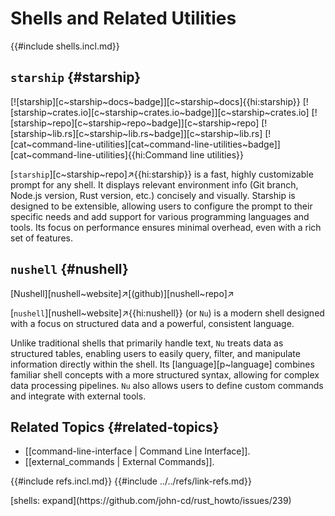 # Shells and Related Utilities

{{#include shells.incl.md}}

## `starship` {#starship}

[![starship][c~starship~docs~badge]][c~starship~docs]{{hi:starship}}
[![starship~crates.io][c~starship~crates.io~badge]][c~starship~crates.io]
[![starship~repo][c~starship~repo~badge]][c~starship~repo]
[![starship~lib.rs][c~starship~lib.rs~badge]][c~starship~lib.rs]
[![cat~command-line-utilities][cat~command-line-utilities~badge]][cat~command-line-utilities]{{hi:Command line utilities}}

[`starship`][c~starship~repo]↗{{hi:starship}} is a fast, highly customizable prompt for any shell. It displays relevant environment info (Git branch, Node.js version, Rust version, etc.) concisely and visually. Starship is designed to be extensible, allowing users to configure the prompt to their specific needs and add support for various programming languages and tools. Its focus on performance ensures minimal overhead, even with a rich set of features.

## `nushell` {#nushell}

[Nushell][nushell~website]↗[(github)][nushell~repo]↗

[`nushell`][nushell~website]↗{{hi:nushell}} (or `Nu`) is a modern shell designed with a focus on structured data and a powerful, consistent language.

Unlike traditional shells that primarily handle text, `Nu` treats data as structured tables, enabling users to easily query, filter, and manipulate information directly within the shell. Its [language][p~language] combines familiar shell concepts with a more structured syntax, allowing for complex data processing pipelines. `Nu` also allows users to define custom commands and integrate with external tools.

## Related Topics {#related-topics}

- [[command-line-interface | Command Line Interface]].
- [[external_commands | External Commands]].

{{#include refs.incl.md}}
{{#include ../../refs/link-refs.md}}

<div class="hidden">
[shells: expand](https://github.com/john-cd/rust_howto/issues/239)
</div>
